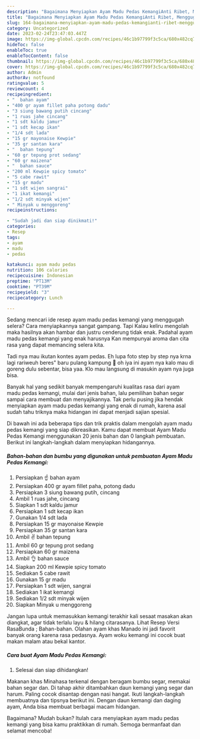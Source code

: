 ```yaml
---
description: "Bagaimana Menyiapkan Ayam Madu Pedas KemangiAnti Ribet, Menggugah Selera"
title: "Bagaimana Menyiapkan Ayam Madu Pedas KemangiAnti Ribet, Menggugah Selera"
slug: 164-bagaimana-menyiapkan-ayam-madu-pedas-kemangianti-ribet-menggugah-selera
category: Uncategorized
date: 2023-02-24T23:47:03.447Z
image: https://img-global.cpcdn.com/recipes/46c1b97799f3c5ca/680x482cq70/ayam-madu-pedas-kemangi-foto-resep-utama.jpg
hideToc: false
enableToc: true
enableTocContent: false
thumbnail: https://img-global.cpcdn.com/recipes/46c1b97799f3c5ca/680x482cq70/ayam-madu-pedas-kemangi-foto-resep-utama.jpg
cover: https://img-global.cpcdn.com/recipes/46c1b97799f3c5ca/680x482cq70/ayam-madu-pedas-kemangi-foto-resep-utama.jpg
author: Admin
authorAv: notfound
ratingvalue: 5
reviewcount: 4
recipeingredient:
- "  bahan ayam"
- "400 gr ayam fillet paha potong dadu"
- "3 siung bawang putih cincang"
- "1 ruas jahe cincang"
- "1 sdt kaldu jamur"
- "1 sdt kecap ikan"
- "1/4 sdt lada"
- "15 gr mayonaise Kewpie"
- "35 gr santan kara"
- "  bahan tepung"
- "60 gr tepung prot sedang"
- "60 gr maizena"
- "  bahan sauce"
- "200 ml Kewpie spicy tomato"
- "5 cabe rawit"
- "15 gr madu"
- "1 sdt wijen sangrai"
- "1 ikat kemangi"
- "1/2 sdt minyak wijen"
- " Minyak u menggoreng"
recipeinstructions:

- "Sudah jadi dan siap dinikmati!"
categories:
- Resep
tags:
- ayam
- madu
- pedas

katakunci: ayam madu pedas 
nutrition: 106 calories
recipecuisine: Indonesian
preptime: "PT13M"
cooktime: "PT39M"
recipeyield: "3"
recipecategory: Lunch

---
```



Sedang mencari ide resep ayam madu pedas kemangi yang menggugah selera? Cara menyiapkannya sangat gampang. Tapi Kalau keliru mengolah maka hasilnya akan hambar dan justru cenderung tidak enak. Padahal ayam madu pedas kemangi yang enak harusnya Kan mempunyai aroma dan cita rasa yang dapat memancing selera kita.


Tadi nya mau ikutan kontes ayam pedas. Eh lupa foto step by step nya krna lagi rariweuh beres&#34; baru pulang kampung 🙈 oh iya ini ayam nya kalo mau di goreng dulu sebentar, bisa yaa. Klo mau langsung di masukin ayam nya juga bisa.

Banyak hal yang sedikit banyak mempengaruhi kualitas rasa dari ayam madu pedas kemangi, mulai dari jenis bahan, lalu pemilihan bahan segar sampai cara membuat dan menyajikannya. Tak perlu pusing jika hendak menyiapkan ayam madu pedas kemangi yang enak di rumah, karena asal sudah tahu triknya maka hidangan ini dapat menjadi sajian spesial.


Di bawah ini ada beberapa tips dan trik praktis dalam mengolah ayam madu pedas kemangi yang siap dikreasikan. Kamu dapat membuat Ayam Madu Pedas Kemangi menggunakan 20 jenis bahan dan 0 langkah pembuatan. Berikut ini langkah-langkah dalam menyiapkan hidangannya.

<!--inarticleads1-->

##### Bahan-bahan dan bumbu yang digunakan untuk pembuatan Ayam Madu Pedas Kemangi:

1. Persiapkan  ☝ bahan ayam
1. Persiapkan 400 gr ayam fillet paha, potong dadu
1. Persiapkan 3 siung bawang putih, cincang
1. Ambil 1 ruas jahe, cincang
1. Siapkan 1 sdt kaldu jamur
1. Persiapkan 1 sdt kecap ikan
1. Gunakan 1/4 sdt lada
1. Persiapkan 15 gr mayonaise Kewpie
1. Persiapkan 35 gr santan kara
1. Ambil  ✌ bahan tepung
1. Ambil 60 gr tepung prot sedang
1. Persiapkan 60 gr maizena
1. Ambil  👌 bahan sauce
1. Siapkan 200 ml Kewpie spicy tomato
1. Sediakan 5 cabe rawit
1. Gunakan 15 gr madu
1. Persiapkan 1 sdt wijen, sangrai
1. Sediakan 1 ikat kemangi
1. Sediakan 1/2 sdt minyak wijen
1. Siapkan  Minyak u menggoreng


Jangan lupa untuk memasukkan kemangi terakhir kali sesaat masakan akan diangkat, agar tidak terlalu layu &amp; hilang citarasanya. Lihat Resep Versi RasaBunda ; Bahan-bahan. Olahan ayam khas Manado ini jadi favorit banyak orang karena rasa pedasnya. Ayam woku kemangi ini cocok buat makan malam atau bekal kantor. 

<!--inarticleads2-->

##### Cara buat Ayam Madu Pedas Kemangi:


1. Selesai dan siap dihidangkan!

Makanan khas Minahasa terkenal dengan beragam bumbu segar, memakai bahan segar dan. Di tahap akhir ditambahkan daun kemangi yang segar dan harum. Paling cocok disantap dengan nasi hangat. Ikuti langkah-langkah membuatnya dan tipsnya berikut ini. Dengan daun kemangi dan daging ayam, Anda bisa membuat berbagai macam hidangan. 

Bagaimana? Mudah bukan? Itulah cara menyiapkan ayam madu pedas kemangi yang bisa kamu praktikkan di rumah. Semoga bermanfaat dan selamat mencoba!
